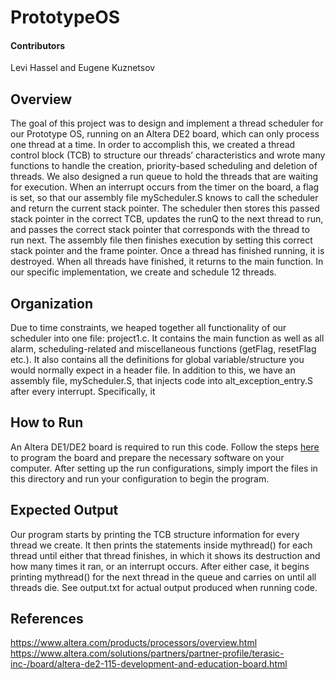 # PrototypeOS

#### Contributors
Levi Hassel and Eugene Kuznetsov

## Overview
The goal of this project was to design and implement a thread scheduler for our Prototype OS, running on an Altera DE2 board, which can only process one thread at a time. In order to accomplish this, we created a thread control block (TCB) to structure our threads’ characteristics and wrote many functions to handle the creation, priority-based scheduling and deletion of threads. We also designed a run queue to hold the threads that are waiting for execution.
When an interrupt occurs from the timer on the board, a flag is set, so that our assembly file myScheduler.S knows to call the scheduler and return the current stack pointer. The scheduler then stores this passed stack pointer in the correct TCB, updates the runQ to the next thread to run, and passes the correct stack pointer that corresponds with the thread to run next. The assembly file then finishes execution by setting this correct stack pointer and the frame pointer. Once a thread has finished running, it is destroyed. When all threads have finished, it returns to the main function. In our specific implementation, we create and schedule 12 threads.

## Organization
Due to time constraints, we heaped together all functionality of our scheduler into one file: project1.c. It contains the main function as well as all alarm, scheduling-related and miscellaneous functions (getFlag, resetFlag etc.). It also contains all the definitions for global variable/structure you would normally expect in a header file. In addition to this, we have an assembly file, myScheduler.S, that injects code into alt_exception_entry.S after every interrupt. Specifically, it 

## How to Run
An Altera DE1/DE2 board is required to run this code. Follow the steps [here](http://cse.unl.edu/~witty/class/csce351/Project/prelab/prelab.htm) to program the board and prepare the necessary software on your computer. After setting up the run configurations, simply import the files in this directory and run your configuration to begin the program.

## Expected Output
Our program starts by printing the TCB structure information for every thread we create. It then prints the statements inside mythread() for each thread until either that thread finishes, in which it shows its destruction and how many times it ran, or an interrupt occurs. After either case, it begins printing mythread() for the next thread in the queue and carries on until all threads die. See output.txt for actual output produced when running code.

## References
https://www.altera.com/products/processors/overview.html
https://www.altera.com/solutions/partners/partner-profile/terasic-inc-/board/altera-de2-115-development-and-education-board.html